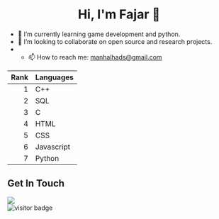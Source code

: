 <h1 align="center">Hi, I'm Fajar 👋</h1>
<!-- About Me -->

- 🌱 I’m currently learning game development and python.
- 👯 I’m looking to collaborate on open source and research projects.
- - 📫 How to reach me: manhalhads@gmail.com

| Rank | Languages |
|-----:|-----------|
|     1| C++       |
|     2| SQL       |
|     3| C         |
|     4| HTML      |
|     5| CSS       |
|     6| Javascript|
|     7| Python    |
   
<!-- Projects -->

<!-- Get In Touch -->
<h2>Get In Touch</h2>
 <div>
  <a href="https://www.linkedin.com/in/fajar-shakeel-96a38b197?utm_source=share&utm_campaign=share_via&utm_content=profile&utm_medium=android_app" style="display:inline-block; margin-right:20px;"><img src="https://img.icons8.com/color/48/000000/linkedin.png"/></a>
</div>

<img src="https://visitor-badge.glitch.me/badge?page_id= manhalhads" alt="visitor badge"/>
